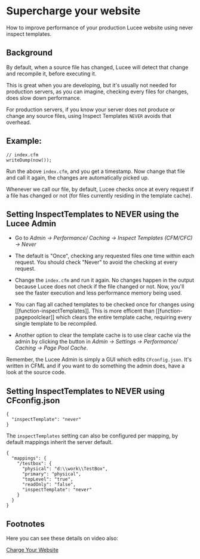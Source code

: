 <!--
{
  "title": "Supercharge your website",
  "id": "supercharge-your-website",
  "description": "This document explains how you can improve the performance of your website in a very short time with Lucee.",
  "keywords": [
    "Supercharge website",
    "Performance",
    "Caching",
    "Template cache",
    "Lucee"
  ],
  "categories": [
    "server"
  ]
}
-->

# Supercharge your website

How to improve performance of your production Lucee website using never inspect templates.

## Background

By default, when a source file has changed, Lucee will detect that change and recompile it, before executing it.

This is great when you are developing, but it's usually not needed for production servers, as you can imagine, checking every files for changes, does slow down performance.

For production servers, if you know your server does not produce or change any source files, using Inspect Templates `NEVER` avoids that overhead.

## Example:

```luceescript
// index.cfm
writeDump(now());
```

Run the above `index.cfm`, and you get a timestamp. Now change that file and call it again, the changes are automatically picked up.

Whenever we call our file, by default, Lucee checks once at every request if a file has changed or not (for files currently residing in the template cache).

## Setting InspectTemplates to NEVER using the Lucee Admin

- Go to _Admin -> Performance/ Caching -> Inspect Templates (CFM/CFC) -> Never_

- The default is "Once", checking any requested files one time within each request. You should check "Never" to avoid the checking at every request.

- Change the `index.cfm` and run it again. No changes happen in the output because Lucee does not check if the file changed or not. Now, you'll see the faster execution and less performance memory being used.

- You can flag all cached templates to be checked once for changes using [[function-inspectTemplates]]. This is more efficent than [[function-pagepoolclear]] which clears the entire template cache,  requiring every single template to be recompiled.

- Another option to clear the template cache is to use clear cache via the admin by clicking the button in _Admin -> Settings -> Performance/ Caching -> Page Pool Cache_.

Remember, the Lucee Admin is simply a GUI which edits `CFconfig.json`. It's written in CFML and if you want to do something the admin does, have a look at the source code.

## Setting InspectTemplates to NEVER using CFconfig.json

```
{ 
  "inspectTemplate": "never"
}
```

The `inspectTemplates` setting can also be configured per mapping, by default mappings inherit the server default.

```
{
  "mappings": {
    "/testbox": {
      "physical": "d:\\work\\TestBox",
      "primary": "physical",
      "topLevel": "true",
      "readOnly": "false",
      "inspectTemplate": "never"
    }
  }
}
```

## Footnotes

Here you can see these details on video also:

[Charge Your Website](https://youtu.be/w-eeigEkmn0)
